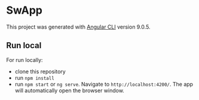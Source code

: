 # SwApp

This project was generated with [Angular CLI](https://github.com/angular/angular-cli) version 9.0.5.

## Run local

For run locally:

- clone this repository
- run `npm install`
- run `npm start` or `ng serve`. Navigate to `http://localhost:4200/`. The app will automatically open the browser window.
